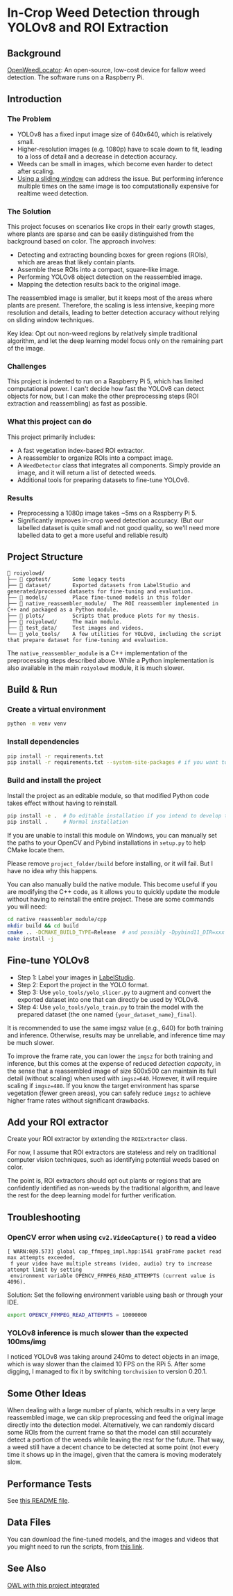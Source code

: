 # In-Crop Weed Detection through YOLOv8 and ROI Extraction

## Background

[OpenWeedLocator](https://github.com/geezacoleman/OpenWeedLocator):  An open-source, low-cost device for fallow weed
detection. The software runs on a Raspberry Pi.

## Introduction

### The Problem

- YOLOv8 has a fixed input image size of 640x640, which is relatively small.
- Higher-resolution images (e.g. 1080p) have to scale down to fit, leading to a loss of detail and a decrease in
  detection accuracy.
- Weeds can be small in images, which become even harder to detect after scaling.
- [Using a sliding window](https://docs.ultralytics.com/guides/sahi-tiled-inference/) can address the issue. But
  performing inference multiple times on the same image is too computationally expensive for realtime weed detection.

### The Solution

This project focuses on scenarios like crops in their early growth stages, where plants are sparse and can be easily
distinguished from the background based on color. The approach involves:

- Detecting and extracting bounding boxes for green regions (ROIs), which are areas that likely contain plants.
- Assemble these ROIs into a compact, square-like image.
- Performing YOLOv8 object detection on the reassembled image.
- Mapping the detection results back to the original image.

The reassembled image is smaller, but it keeps most of the areas where plants are present.
Therefore, the scaling is less intensive, keeping more resolution and details,
leading to better detection accuracy without relying on sliding window techniques.

Key idea: Opt out non-weed regions by relatively simple traditional algorithm, and let the
deep learning model focus only on the remaining part of the image.

### Challenges

This project is indented to run on a Raspberry Pi 5, which has limited computational power.
I can't decide how fast the YOLOv8 can detect objects for now,
but I can make the other preprocessing steps (ROI extraction and reassembling) as fast as possible.

### What this project can do

This project primarily includes:

- A fast vegetation index-based ROI extractor.
- A reassembler to organize ROIs into a compact image.
- A `WeedDetector` class that integrates all components. Simply provide an image, and it will return a list of detected
  weeds.
- Additional tools for preparing datasets to fine-tune YOLOv8.

### Results

- Preprocessing a 1080p image takes ~5ms on a Raspberry Pi 5.
- Significantly improves in-crop weed detection accuracy. (But our labelled dataset is quite small and not good quality, so we'll
  need more labelled data to get a more useful and reliable result)

## Project Structure

```
📁 roiyolowd/
├── 📁 cpptest/       Some legacy tests
├── 📁 dataset/       Exported datasets from LabelStudio and generated/processed datasets for fine-tuning and evaluation.
├── 📁 models/        Place fine-tuned models in this folder
├── 📁 native_reassembler_module/  The ROI reassembler implemented in C++ and packaged as a Python module.
├── 📁 plots/         Scripts that produce plots for my thesis.
├── 📁 roiyolowd/     The main module.
├── 📁 test_data/     Test images and videos.
└── 📁 yolo_tools/    A few utilities for YOLOv8, including the script that prepare dataset for fine-tuning and evaluation.
```

The `native_reassembler_module` is a C++ implementation of the preprocessing steps described above.
While a Python implementation is also available in the main `roiyolowd` module, it is much slower.

## Build & Run

### Create a virtual environment

```bash
python -m venv venv
```

### Install dependencies

```bash
pip install -r requirements.txt
pip install -r requirements.txt --system-site-packages # if you want to reuse existing packages
```

### Build and install the project

Install the project as an editable module, so that modified Python code takes effect without having to reinstall.

```bash
pip install -e .  # Do editable installation if you intend to develop this module
pip install .     # Normal installation
```

If you are unable to install this module on Windows, you can manually set the paths to your OpenCV and Pybind installations
in `setup.py` to help CMake locate them.

Please remove `project_folder/build` before installing, or it will fail. But I have no idea why this happens.

You can also manually build the native module.
This become useful if you are modifying the C++ code, as it allows you to quickly update the module without having to
reinstall the entire project.
These are some commands you will need:

```bash
cd native_reassembler_module/cpp
mkdir build && cd build
cmake .. -DCMAKE_BUILD_TYPE=Release  # and possibly -Dpybind11_DIR=xxx -DOpenCV_DIR=xxx
make install -j
```

## Fine-tune YOLOv8
- Step 1: Label your images in [LabelStudio](https://labelstud.io/).
- Step 2: Export the project in the YOLO format.
- Step 3: Use `yolo_tools/yolo_slicer.py` to augment and convert the exported dataset into one that can directly be used by YOLOv8.
- Step 4: Use `yolo_tools/yolo_train.py` to train the model with the prepared dataset (the one named `{your_dataset_name}_final`).

It is recommended to use the same imgsz value (e.g., 640) for both training and inference.
Otherwise, results may be unreliable, and inference time may be much slower.

To improve the frame rate, you can lower the `imgsz` for both training and inference,
but this comes at the expense of reduced *detection capacity*, in the sense that
a reassembled image of size 500x500 can maintain its full detail (without scaling)
when used with `imgsz=640`. However, it will require scaling if `imgsz=480`. 
If you know the target environment has sparse vegetation (fewer green areas), you can safely reduce `imgsz` to
achieve higher frame rates without significant drawbacks.

## Add your ROI extractor

Create your ROI extractor by extending the `ROIExtractor` class.

For now, I assume that ROI extractors are stateless and rely on traditional computer vision techniques,
such as identifying potential weeds based on color.

The point is, ROI extractors should opt out plants or regions that are confidently identified as non-weeds by the 
traditional algorithm, and leave the rest for the deep learning model for further verification.

## Troubleshooting

### OpenCV error when using `cv2.VideoCapture()` to read a video

```
[ WARN:0@9.573] global cap_ffmpeg_impl.hpp:1541 grabFrame packet read max attempts exceeded,
 f your video have multiple streams (video, audio) try to increase attempt limit by setting
 environment variable OPENCV_FFMPEG_READ_ATTEMPTS (current value is 4096).
```

Solution: Set the following environment variable using bash or through your IDE.

```bash
export OPENCV_FFMPEG_READ_ATTEMPTS = 10000000
```

### YOLOv8 inference is much slower than the expected 100ms/img

I noticed YOLOv8 was taking around 240ms to detect objects in an image,
which is way slower than the claimed 10 FPS on the RPi 5.
After some digging, I managed to fix it by switching `torchvision` to version 0.20.1.

## Some Other Ideas

When dealing with a large number of plants, which results in a very large reassembled image,
we can skip preprocessing and feed the original image directly into the detection model.
Alternatively, we can randomly discard some ROIs from the current frame so that the model can
still accurately detect a portion of the weeds while leaving the rest for the future. That way,
a weed still have a decent chance to be detected at some point (not every time it shows up in the image),
given that the camera is moving moderately slow.

## Performance Tests
See [this README file](testing/perf/README.md).

## Data Files
You can download the fine-tuned models, and the images and videos that you might
need to run the scripts, from [this link](https://drive.google.com/file/d/1LBnay_QxHfBi4dO-_SX6ueMIgNEO54C4/view).

## See Also
[OWL with this project integrated](https://github.com/bwx0/OpenWeedLocator)
